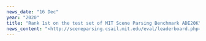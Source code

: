 ```yaml
---
news_date: "16 Dec"
year: "2020"
title: "Rank 1st on the test set of MIT Scene Parsing Benchmark ADE20K"
news_content: "<http://sceneparsing.csail.mit.edu/eval/leaderboard.php>"
---
```

